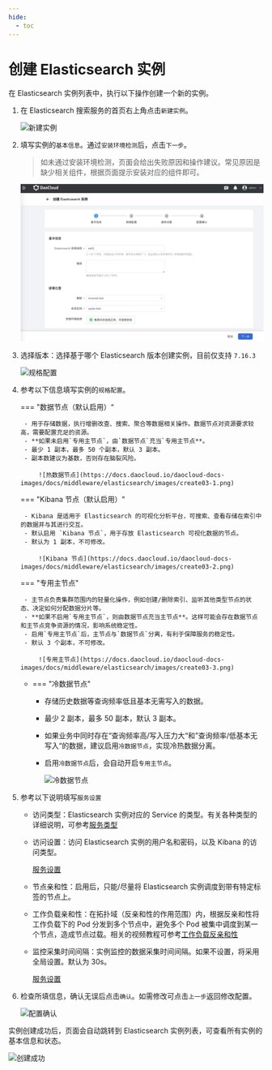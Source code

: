 ```yaml
---
hide:
  - toc
---
```


# 创建 Elasticsearch 实例

在 Elasticsearch 实例列表中，执行以下操作创建一个新的实例。

1. 在 Elasticsearch 搜索服务的首页右上角点击`新建实例`。

    ![新建实例](https://docs.daocloud.io/daocloud-docs-images/docs/middleware/elasticsearch/images/create01.png)

2. 填写实例的`基本信息`。通过`安装环境检测`后，点击`下一步`。

    > 如未通过安装环境检测，页面会给出失败原因和操作建议。常见原因是缺少相关组件，根据页面提示安装对应的组件即可。

    ![基本信息](../images/create02.png)

3. 选择版本：选择基于哪个 Elasticsearch 版本创建实例，目前仅支持 `7.16.3`

    ![规格配置](https://docs.daocloud.io/daocloud-docs-images/docs/middleware/elasticsearch/images/create03.png)

4. 参考以下信息填写实例的`规格配置`。

    === "数据节点（默认启用）“

        - 用于存储数据，执行增删改查、搜索、聚合等数据相关操作。数据节点对资源要求较高，需要配置充足的资源。
        - **如果未启用`专用主节点`，由`数据节点`充当`专用主节点**。
        - 最少 1 副本，最多 50 个副本，默认 3 副本。
        - 副本数建议为基数，否则存在脑裂风险。

            ![热数据节点](https://docs.daocloud.io/daocloud-docs-images/docs/middleware/elasticsearch/images/create03-1.png)

    === "Kibana 节点（默认启用）"

        - Kibana 是适用于 Elasticsearch 的可视化分析平台，可搜索、查看存储在索引中的数据并与其进行交互。
        - 默认启用 `Kibana 节点`，用于存放 Elasticsearch 可视化数据的节点。
        - 默认为 1 副本，不可修改。

            ![Kibana 节点](https://docs.daocloud.io/daocloud-docs-images/docs/middleware/elasticsearch/images/create03-2.png)

    === "专用主节点"

        - 主节点负责集群范围内的轻量化操作，例如创建/删除索引、监听其他类型节点的状态、决定如何分配数据分片等。
        - **如果不启用`专用主节点`，则由数据节点充当主节点**。这样可能会存在数据节点和主节点竞争资源的情况，影响系统稳定性。
        - 启用`专用主节点`后，主节点与`数据节点`分离，有利于保障服务的稳定性。
        - 默认 3 个副本，不可修改。

            ![专用主节点](https://docs.daocloud.io/daocloud-docs-images/docs/middleware/elasticsearch/images/create03-3.png)

    - === "冷数据节点"

        - 存储历史数据等查询频率低且基本无需写入的数据。
        - 最少 2 副本，最多 50 副本，默认 3 副本。
        - 如果业务中同时存在“查询频率高/写入压力大“和”查询频率/低基本无写入“的数据，建议启用`冷数据节点`，实现冷热数据分离。
        - 启用`冷数据节点`后，会自动开启`专用主节点`。

            ![冷数据节点](https://docs.daocloud.io/daocloud-docs-images/docs/middleware/elasticsearch/images/create03-4.png)

5. 参考以下说明填写`服务设置`

    - 访问类型：Elasticsearch 实例对应的 Service 的类型。有关各种类型的详细说明，可参考[服务类型](https://kubernetes.io/zh-cn/docs/concepts/services-networking/service/#publishing-services-service-types)
    - 访问设置：访问 Elasticsearch 实例的用户名和密码，以及 Kibana 的访问类型。

        [服务设置](../images/create04.png)

    - 节点亲和性：启用后，只能/尽量将 Elasticsearch 实例调度到带有特定标签的节点上。
    - 工作负载亲和性：在拓扑域（反亲和性的作用范围）内，根据反亲和性将工作负载下的 Pod 分发到多个节点中，避免多个 Pod 被集中调度到某一个节点，造成节点过载。相关的视频教程可参考[工作负载反亲和性](../../../videos/mcamel.md#_1)
    - 监控采集时间间隔：实例监控的数据采集时间间隔。如果不设置，将采用全局设置。默认为 30s。

        [服务设置](../images/create04-1.png)

6. 检查所填信息，确认无误后点击`确认`。如需修改可点击`上一步`返回修改配置。

    ![配置确认](https://docs.daocloud.io/daocloud-docs-images/docs/middleware/elasticsearch/images/create05.png)

实例创建成功后，页面会自动跳转到 Elasticsearch 实例列表，可查看所有实例的基本信息和状态。

![创建成功](https://docs.daocloud.io/daocloud-docs-images/docs/middleware/elasticsearch/images/create06.png)
